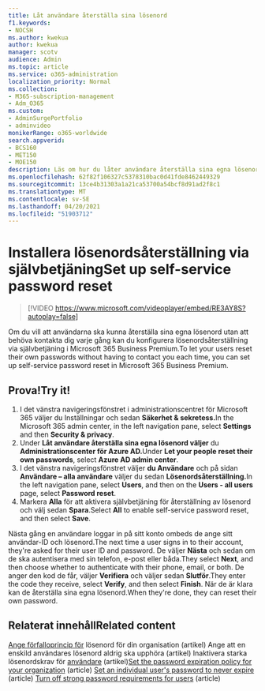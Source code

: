```yaml
---
title: Låt användare återställa sina lösenord
f1.keywords:
- NOCSH
ms.author: kwekua
author: kwekua
manager: scotv
audience: Admin
ms.topic: article
ms.service: o365-administration
localization_priority: Normal
ms.collection:
- M365-subscription-management
- Adm_O365
ms.custom:
- AdminSurgePortfolio
- adminvideo
monikerRange: o365-worldwide
search.appverid:
- BCS160
- MET150
- MOE150
description: Läs om hur du låter användare återställa sina egna lösenord i Microsoft 365 Business Premium.
ms.openlocfilehash: 62f82f106327c5378310bac0d41fde8462449329
ms.sourcegitcommit: 13ce4b31303a1a21ca53700a54bcf8d91ad2f8c1
ms.translationtype: MT
ms.contentlocale: sv-SE
ms.lasthandoff: 04/20/2021
ms.locfileid: "51903712"
---
```

# <a name="set-up-self-service-password-reset"></a><span data-ttu-id="7fc2e-103">Installera lösenordsåterställning via självbetjäning</span><span class="sxs-lookup"><span data-stu-id="7fc2e-103">Set up self-service password reset</span></span>

> [!VIDEO https://www.microsoft.com/videoplayer/embed/RE3AY8S?autoplay=false]

<span data-ttu-id="7fc2e-104">Om du vill att användarna ska kunna återställa sina egna lösenord utan att behöva kontakta dig varje gång kan du konfigurera lösenordsåterställning via självbetjäning i Microsoft 365 Business Premium.</span><span class="sxs-lookup"><span data-stu-id="7fc2e-104">To let your users reset their own passwords without having to contact you each time, you can set up self-service password reset in Microsoft 365 Business Premium.</span></span>

## <a name="try-it"></a><span data-ttu-id="7fc2e-105">Prova!</span><span class="sxs-lookup"><span data-stu-id="7fc2e-105">Try it!</span></span>

1. <span data-ttu-id="7fc2e-106">I det vänstra navigeringsfönstret i administrationscentret för Microsoft  365 väljer du Inställningar och sedan **Säkerhet & sekretess.**</span><span class="sxs-lookup"><span data-stu-id="7fc2e-106">In the Microsoft 365 admin center, in the left navigation pane, select **Settings** and then **Security & privacy**.</span></span>
1. <span data-ttu-id="7fc2e-107">Under **Låt användare återställa sina egna lösenord väljer** du **Administrationscenter för Azure AD.**</span><span class="sxs-lookup"><span data-stu-id="7fc2e-107">Under **Let your people reset their own passwords**, select **Azure AD admin center**.</span></span>
1. <span data-ttu-id="7fc2e-108">I det vänstra navigeringsfönstret väljer **du Användare** och på sidan **Användare – alla användare** väljer du sedan **Lösenordsåterställning.**</span><span class="sxs-lookup"><span data-stu-id="7fc2e-108">In the left navigation pane, select **Users**, and then on the **Users - all users** page, select **Password reset**.</span></span>
1. <span data-ttu-id="7fc2e-109">Markera **Alla** för att aktivera självbetjäning för återställning av lösenord och välj sedan **Spara**.</span><span class="sxs-lookup"><span data-stu-id="7fc2e-109">Select **All** to enable self-service password reset, and then select **Save**.</span></span>

<span data-ttu-id="7fc2e-110">Nästa gång en användare loggar in på sitt konto ombeds de ange sitt användar-ID och lösenord.</span><span class="sxs-lookup"><span data-stu-id="7fc2e-110">The next time a user signs in to their account, they're asked for their user ID and password.</span></span> <span data-ttu-id="7fc2e-111">De väljer **Nästa** och sedan om de ska autentisera med sin telefon, e-post eller båda.</span><span class="sxs-lookup"><span data-stu-id="7fc2e-111">They select **Next**, and then choose whether to authenticate with their phone, email, or both.</span></span> <span data-ttu-id="7fc2e-112">De anger den kod de får, väljer **Verifiera** och väljer sedan **Slutför**.</span><span class="sxs-lookup"><span data-stu-id="7fc2e-112">They enter the code they receive, select **Verify**, and then select **Finish**.</span></span> <span data-ttu-id="7fc2e-113">När de är klara kan de återställa sina egna lösenord.</span><span class="sxs-lookup"><span data-stu-id="7fc2e-113">When they're done, they can reset their own password.</span></span>

## <a name="related-content"></a><span data-ttu-id="7fc2e-114">Relaterat innehåll</span><span class="sxs-lookup"><span data-stu-id="7fc2e-114">Related content</span></span> 

<span data-ttu-id="7fc2e-115">[Ange förfalloprincip för](https://docs.microsoft.com/microsoft-365/admin/manage/set-password-expiration-policy) lösenord för din organisation (artikel) [](https://docs.microsoft.com/microsoft-365/admin/add-users/set-password-to-never-expire) Ange att en enskild användares lösenord aldrig ska upphöra (artikel) Inaktivera starka lösenordskrav för [användare](https://docs.microsoft.com/microsoft-365/admin/add-users/strong-password) (artikel)</span><span class="sxs-lookup"><span data-stu-id="7fc2e-115">[Set the password expiration policy for your organization](https://docs.microsoft.com/microsoft-365/admin/manage/set-password-expiration-policy) (article) [Set an individual user's password to never expire](https://docs.microsoft.com/microsoft-365/admin/add-users/set-password-to-never-expire) (article) [Turn off strong password requirements for users](https://docs.microsoft.com/microsoft-365/admin/add-users/strong-password) (article)</span></span>
